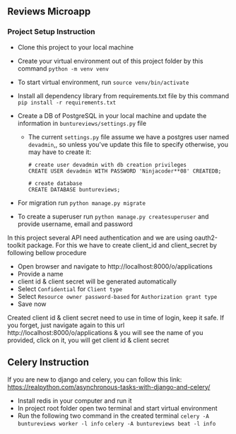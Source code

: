 ## Reviews Microapp

### Project Setup Instruction

* Clone this project to your local machine
* Create your virtual environment out of this project folder by this command `python -m venv venv`
* To start virtual environment, run `source venv/bin/activate`
* Install all dependency library from requirements.txt file by this command `pip install -r requirements.txt`
* Create a DB of PostgreSQL in your local machine and update the information in `buntureviews/settings.py` file
  - The current `settings.py` file assume we have a postgres user named `devadmin`,, so unless you've update this file to specify otherwise, you may have to create it:

    ```psql
    # create user devadmin with db creation privileges
    CREATE USER devadmin WITH PASSWORD 'Ninjacoder**08' CREATEDB;

    # create database
    CREATE DATABASE buntureviews;
    ```


* For migration run `python manage.py migrate`
* To create a superuser run `python manage.py createsuperuser` and provide username, email and password

In this project several API need authentication and we are using oauth2-toolkit package. For this we have to create client_id and client_secret by following bellow procedure

* Open browser and navigate to http://localhost:8000/o/applications
* Provide a name
* client id & client secret will be generated automatically
* Select `Confidential` for `Client type`
* Select `Resource owner password-based` for `Authorization grant type`
* Save now

Created client id & client secret need to use in time of login, keep it safe. If you forget, just navigate again to this url http://localhost:8000/o/applications & you will see the name of you provided, click on it, you will get client id & client secret

## Celery Instruction
If you are new to django and celery, you can follow this link: https://realpython.com/asynchronous-tasks-with-django-and-celery/

* Install redis in your computer and run it
* In project root folder open two terminal and start virtual environment
* Run the following two command in the created terminal
  `celery -A buntureviews worker -l info`
  `celery -A buntureviews beat -l info`
